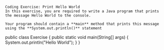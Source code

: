 ```
Coding Exercise: Print Hello World
In this exercise, you are required to write a Java program that prints the message Hello World to the console.

Your program should contain a **main** method that prints this message using the **System.out.println()** statement
```

public class Exercise {
    public static void main(String[] args) {
        System.out.println("Hello World");
    }
}